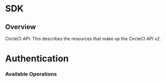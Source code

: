# SDK

## Overview

CircleCI API: This describes the resources that make up the CircleCI API v2.

# Authentication

<!-- ReDoc-Inject: <security-definitions> -->

### Available Operations

